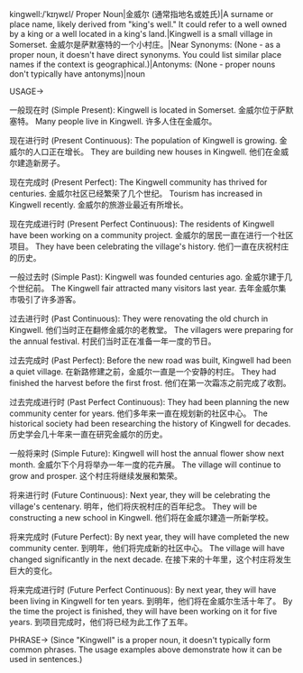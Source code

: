 kingwell:/ˈkɪŋwɛl/
Proper Noun|金威尔 (通常指地名或姓氏)|A surname or place name, likely derived from "king's well."  It could refer to a well owned by a king or a well located in a king's land.|Kingwell is a small village in Somerset. 金威尔是萨默塞特的一个小村庄。|Near Synonyms:  (None - as a proper noun, it doesn't have direct synonyms. You could list similar place names if the context is geographical.)|Antonyms: (None - proper nouns don't typically have antonyms)|noun


USAGE->

一般现在时 (Simple Present):
Kingwell is located in Somerset. 金威尔位于萨默塞特。
Many people live in Kingwell. 许多人住在金威尔。

现在进行时 (Present Continuous):
The population of Kingwell is growing. 金威尔的人口正在增长。
They are building new houses in Kingwell. 他们在金威尔建造新房子。


现在完成时 (Present Perfect):
The Kingwell community has thrived for centuries. 金威尔社区已经繁荣了几个世纪。
Tourism has increased in Kingwell recently. 金威尔的旅游业最近有所增长。


现在完成进行时 (Present Perfect Continuous):
The residents of Kingwell have been working on a community project. 金威尔的居民一直在进行一个社区项目。
They have been celebrating the village's history.  他们一直在庆祝村庄的历史。


一般过去时 (Simple Past):
Kingwell was founded centuries ago. 金威尔建于几个世纪前。
The Kingwell fair attracted many visitors last year. 去年金威尔集市吸引了许多游客。


过去进行时 (Past Continuous):
They were renovating the old church in Kingwell. 他们当时正在翻修金威尔的老教堂。
The villagers were preparing for the annual festival. 村民们当时正在准备一年一度的节日。


过去完成时 (Past Perfect):
Before the new road was built, Kingwell had been a quiet village. 在新路修建之前，金威尔一直是一个安静的村庄。
They had finished the harvest before the first frost. 他们在第一次霜冻之前完成了收割。


过去完成进行时 (Past Perfect Continuous):
They had been planning the new community center for years. 他们多年来一直在规划新的社区中心。
The historical society had been researching the history of Kingwell for decades.  历史学会几十年来一直在研究金威尔的历史。


一般将来时 (Simple Future):
Kingwell will host the annual flower show next month. 金威尔下个月将举办一年一度的花卉展。
The village will continue to grow and prosper.  这个村庄将继续发展和繁荣。


将来进行时 (Future Continuous):
Next year, they will be celebrating the village's centenary. 明年，他们将庆祝村庄的百年纪念。
They will be constructing a new school in Kingwell. 他们将在金威尔建造一所新学校。


将来完成时 (Future Perfect):
By next year, they will have completed the new community center. 到明年，他们将完成新的社区中心。
The village will have changed significantly in the next decade. 在接下来的十年里，这个村庄将发生巨大的变化。


将来完成进行时 (Future Perfect Continuous):
By next year, they will have been living in Kingwell for ten years. 到明年，他们将在金威尔生活十年了。
By the time the project is finished, they will have been working on it for five years. 到项目完成时，他们将已经为此工作了五年。




PHRASE->
(Since "Kingwell" is a proper noun, it doesn't typically form common phrases.  The usage examples above demonstrate how it can be used in sentences.)
